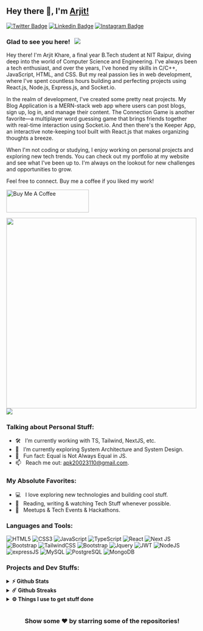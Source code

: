 ## Hey there 👋, I'm [Arjit!](https://github.com/Arjit31)

[![Twitter Badge](https://img.shields.io/badge/-Twitter-00acee?style=flat-square&logo=Twitter&logoColor=white)](https://x.com/ArjitKhare31)
[![Linkedin Badge](https://img.shields.io/badge/-LinkedIn-0e76a8?style=flat-square&logo=Linkedin&logoColor=white)](https://www.linkedin.com/in/arjitkhare/)
[![Instagram Badge](https://img.shields.io/badge/-Instagram-e4405f?style=flat-square&logo=Instagram&logoColor=white)](https://www.instagram.com/arjit_ak/)

### Glad to see you here! &nbsp; ![](https://visitor-badge.glitch.me/badge?page_id=iampavangandhi.iampavangandhi&style=flat-square&color=0088cc)

Hey there! I'm Arjit Khare, a final year B.Tech student at NIT Raipur, diving deep into the world of Computer Science and Engineering. I've always been a tech enthusiast, and over the years, I've honed my skills in C/C++, JavaScript, HTML, and CSS. But my real passion lies in web development, where I've spent countless hours building and perfecting projects using React.js, Node.js, Express.js, and Socket.io.

In the realm of development, I've created some pretty neat projects. My Blog Application is a MERN-stack web app where users can post blogs, sign up, log in, and manage their content. The Connection Game is another favorite—a multiplayer word guessing game that brings friends together with real-time interaction using Socket.io. And then there's the Keeper App, an interactive note-keeping tool built with React.js that makes organizing thoughts a breeze.

When I'm not coding or studying, I enjoy working on personal projects and exploring new tech trends. You can check out my portfolio at my website and see what I've been up to. I'm always on the lookout for new challenges and opportunities to grow.

Feel free to connect. Buy me a coffee if you liked my work!

<a href="https://polite-bavarois-71c255.netlify.app/" target="_blank"><img src="https://cdn.buymeacoffee.com/buttons/v2/default-yellow.png" alt="Buy Me A Coffee" height="60px" width="217px" ></a>

<img width="500" src="https://media1.giphy.com/media/13HgwGsXF0aiGY/giphy.gif" />
<br/>
<img src="https://readme-typing-svg.herokuapp.com/?color=016EEA&height=18&width=300&vCenter=true&lines=I+am+Arjit+Khare!!;Fullstack+Web+Developer;Competetive+Programmer;Explorer+and+Learner" />

### Talking about Personal Stuff:

- 🛠 &nbsp; I’m currently working with TS, Tailwind, NextJS, etc.
- 🚀 &nbsp; I’m currently exploring System Architecture and System Design.
- 👾 &nbsp; Fun fact: Equal is Not Always Equal in JS.
- 📫 &nbsp; Reach me out: apk20023110@gmail.com.

### My Absolute Favorites:

- 💻 &nbsp; I love exploring new technologies and building cool stuff.
- 📰 &nbsp; Reading, writing & watching Tech Stuff whenever possible.
- 🍕 &nbsp; Meetups & Tech Events & Hackathons.

### Languages and Tools:

![HTML5](https://img.shields.io/badge/html5-%23E34F26.svg?style=for-the-badge&logo=html5&logoColor=white)
![CSS3](https://img.shields.io/badge/css3-%231572B6.svg?style=for-the-badge&logo=css3&logoColor=white)
![JavaScript](https://img.shields.io/badge/javascript-%23323330.svg?style=for-the-badge&logo=javascript&logoColor=%23F7DF1E)
![TypeScript](https://img.shields.io/badge/typescript-%23007ACC.svg?style=for-the-badge&logo=typescript&logoColor=white)
![React](https://img.shields.io/badge/react-%2320232a.svg?style=for-the-badge&logo=react&logoColor=%2361DAFB)
![Next JS](https://img.shields.io/badge/Next-black?style=for-the-badge&logo=next.js&logoColor=white)
![Bootstrap](https://img.shields.io/badge/bootstrap-%238511FA.svg?style=for-the-badge&logo=bootstrap&logoColor=white)
![TailwindCSS](https://img.shields.io/badge/Tailwind_CSS-38B2AC?style=for-the-badge&logo=tailwind-css&logoColor=white)
![Bootstrap](https://img.shields.io/badge/Bootstrap-563D7C?style=for-the-badge&logo=bootstrap&logoColor=white)
![Jquery](https://img.shields.io/badge/jQuery-0769AD?style=for-the-badge&logo=jquery&logoColor=white)
![JWT](https://img.shields.io/badge/json%20web%20tokens-323330?style=for-the-badge&logo=json-web-tokens&logoColor=pink)
![NodeJS](https://img.shields.io/badge/node.js-6DA55F?style=for-the-badge&logo=node.js&logoColor=white)
![expressJS](https://img.shields.io/badge/Express.js-404D59?style=for-the-badge)
![MySQL](https://img.shields.io/badge/MySQL-00000F?style=for-the-badge&logo=mysql&logoColor=white)
![PostgreSQL](https://img.shields.io/badge/PostgreSQL-316192?style=for-the-badge&logo=postgresql&logoColor=white)
![MongoDB](https://img.shields.io/badge/MongoDB-4EA94B?style=for-the-badge&logo=mongodb&logoColor=white)


### Projects and Dev Stuffs:

<details>
  <summary><b>⚡ Github Stats</b></summary>

  <br />
  <img height="180em" src="https://github-readme-stats.vercel.app/api?username=Arjit31&show_icons=true&hide_border=true&&count_private=true&include_all_commits=true" />
  <img height="180em" src="https://github-readme-stats.vercel.app/api/top-langs/?username=Arjit31&exclude_repo=KNN-Image-Classification&show_icons=true&hide_border=true&layout=compact&langs_count=8"/>
</details>

<details>
  <summary><b>☄️ Github Streaks</b></summary>

  <br />
  <img height="180em" src="https://github-readme-streak-stats.herokuapp.com/?user=Arjit31&hide_border=true" />
</details>

<details>
  <br />
  <summary><b>⚙️ Things I use to get stuff done</b></summary>
  	<ul>
  	    <li><b>OS:</b> Windows 11</li>
	    <li><b>Laptop: </b> ASUS TUF F-15</li>
  	    <li><b>Browser: </b> Chrome</li>
	    <li><b>Code Editor:</b> VSCode(Very Organised), Sublime(Very Fast)</li>
 	    <li><b>Other Tools:</b> Postman</li>
	    <li><b>To Stay Updated:</b> Twitter, LinkedIn and Entrackr</li>
	</ul>
</details>

#

<div align="center">

### Show some ❤️ by starring some of the repositories!

</div>
